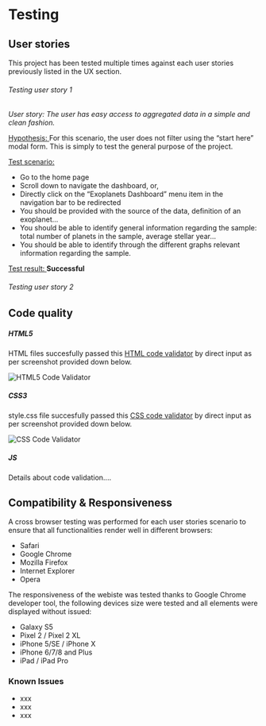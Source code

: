 # Testing 

## User stories

This project has been tested multiple times against each user stories previously listed in the UX section. 

###### Testing user story 1 

*User story: The user has easy access to aggregated data in a simple and clean fashion.*

<u> Hypothesis: </u> For this scenario, the user does not filter using the “start here” modal form. This is simply to test the general purpose of the project.

<u> Test scenario: </u>
-	Go to the home page
-	Scroll down to navigate the dashboard, or,
-	Directly click on the “Exoplanets Dashboard” menu item in the navigation bar to be redirected
-	You should be provided with the source of the data, definition of an exoplanet…
-	You should be able to identify general information regarding the sample: total number of planets in the sample, average stellar year…
-	You should be able to identify through the different graphs relevant information regarding the sample. 

<u> Test result: </u> **Successful**

###### Testing user story 2

## Code quality

##### HTML5

HTML files succesfully passed this [HTML code validator](https://validator.w3.org/) by direct input as per screenshot provided down below.

![HTML5 Code Validator](link)

##### CSS3

style.css file succesfully passed this [CSS code validator](https://jigsaw.w3.org/css-validator/) by direct input as per screenshot provided down below.

![CSS Code Validator](link)

##### JS

Details about code validation.... 

## Compatibility & Responsiveness

A cross browser testing was performed for each user stories scenario to ensure that all functionalities render well in different browsers:
- Safari
- Google Chrome
- Mozilla Firefox
- Internet Explorer
- Opera 

The responsiveness of the webiste was tested thanks to Google Chrome developer tool, the following devices size were tested and all elements were displayed without issued:
- Galaxy S5 
- Pixel 2 / Pixel 2 XL 
- iPhone 5/SE / iPhone X 
- iPhone 6/7/8 and Plus
- iPad / iPad Pro 

### Known Issues

* xxx
* xxx
* xxx